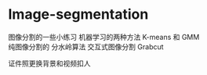 # Image-segmentation
图像分割的一些小练习
机器学习的两种方法   K-means 和 GMM   
纯图像分割的   分水岭算法
交互式图像分割   Grabcut


证件照更换背景和视频扣人
